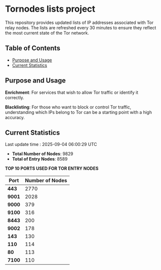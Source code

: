 # Tornodes lists project

This repository provides updated lists of IP addresses associated with Tor relay nodes. The lists are refreshed every 30 minutes to ensure they reflect the most current state of the Tor network.

## Table of Contents

- [Purpose and Usage](#purpose-and-usage)
- [Current Statistics](#current-statistics)


## Purpose and Usage

**Enrichment**: For services that wish to allow Tor traffic or identify it correctly.

**Blacklisting**: For those who want to block or control Tor traffic, understanding which IPs belong to Tor can be a starting point with a high accuracy.

## Current Statistics

Last update time : 2025-09-04 06:00:29 UTC

- **Total Number of Nodes**: 9829
- **Total of Entry Nodes**: 8589

**TOP 10 PORTS USED FOR TOR ENTRY NODES**

| **Port** | **Number of Nodes** |
|------|-----------------|
| **443**   | 2770  |
| **9001**   | 2028  |
| **9000**   | 379  |
| **9100**   | 316  |
| **8443**   | 200  |
| **9002**   | 178  |
| **143**   | 130  |
| **110**   | 114  |
| **80**   | 113  |
| **7100**   | 110  |

